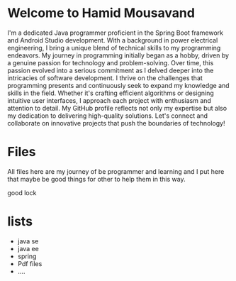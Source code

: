 # Welcome to Hamid Mousavand

I'm a dedicated Java programmer proficient in the Spring Boot framework and Android Studio development. With a background in power electrical engineering, I bring a unique blend of technical skills to my programming endeavors. My journey in programming initially began as a hobby, driven by a genuine passion for technology and problem-solving. Over time, this passion evolved into a serious commitment as I delved deeper into the intricacies of software development. I thrive on the challenges that programming presents and continuously seek to expand my knowledge and skills in the field. Whether it's crafting efficient algorithms or designing intuitive user interfaces, I approach each project with enthusiasm and attention to detail. My GitHub profile reflects not only my expertise but also my dedication to delivering high-quality solutions. Let's connect and collaborate on innovative projects that push the boundaries of technology!

# Files

All files here are my journey of be programmer and learning and I put here that maybe be good things for other to help them in this way.

good lock
# lists
- java se
- java ee 
- spring
- Pdf files
- ....
